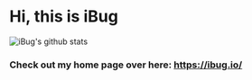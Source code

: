 # Hi, this is iBug

![iBug's github stats](https://github-readme-stats.vercel.app/api?username=iBug&count_private=true&show_icons=true)

### Check out my home page over here: <https://ibug.io/>

